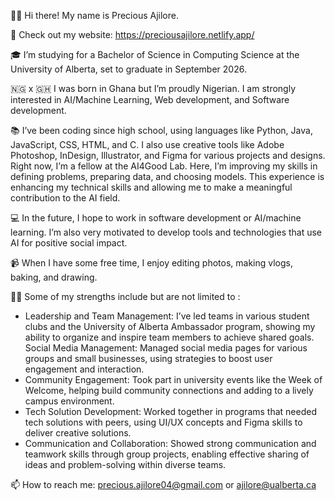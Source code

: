 👋🏾 Hi there! My name is Precious Ajilore.

🌟 Check out my website: https://preciousajilore.netlify.app/ 

🎓 I’m studying for a Bachelor of Science in Computing Science at the University of Alberta, set to graduate in September 2026.

🇳🇬 x 🇬🇭 I was born in Ghana but I’m proudly Nigerian. I am strongly interested in AI/Machine Learning, Web development, and Software development. 

📚 I’ve been coding since high school, using languages like Python, Java, JavaScript, CSS, HTML, and C. I also use creative tools like Adobe Photoshop, InDesign, Illustrator, and Figma for various projects and designs.
Right now, I’m a fellow at the AI4Good Lab. Here, I’m improving my skills in defining problems, preparing data, and choosing models. This experience is enhancing my technical skills and allowing me to make a meaningful contribution to the AI field.

💻 In the future, I hope to work in software development or AI/machine learning. I’m also very motivated to develop tools and technologies that use AI for positive social impact.

📹 When I have some free time, I enjoy editing photos, making vlogs, baking, and drawing.

💪🏽 Some of my strengths include but are not limited to : 
- Leadership and Team Management: I’ve led teams in various student clubs and the University of Alberta Ambassador program, showing my ability to organize and inspire team members to achieve shared goals.
Social Media Management: Managed social media pages for various groups and small businesses, using strategies to boost user engagement and interaction.
- Community Engagement: Took part in university events like the Week of Welcome, helping build community connections and adding to a lively campus environment.
- Tech Solution Development: Worked together in programs that needed tech solutions with peers, using UI/UX concepts and Figma skills to deliver creative solutions.
- Communication and Collaboration: Showed strong communication and teamwork skills through group projects, enabling effective sharing of ideas and problem-solving within diverse teams.

  
📫 How to reach me: precious.ajilore04@gmail.com or ajilore@ualberta.ca


<!---
preciousiajilore/preciousiajilore is a ✨ special ✨ repository because its `README.md` (this file) appears on your GitHub profile.
You can click the Preview link to take a look at your changes.
--->
